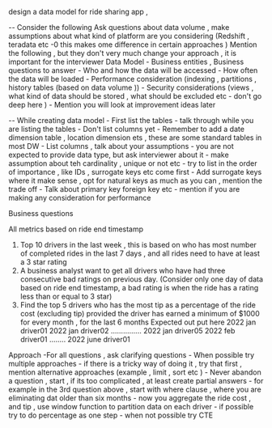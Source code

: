 design a  data model for ride sharing app , 


-- 
Consider the following 
Ask questions about data volume , make assumptions about what kind of platform are you considering (Redshift , teradata etc -0 this makes ome difference in certain approaches )
Mention the following , but they don't very much change your approach , it is important for the interviewer 
Data Model - Business entities , Business questions to answer 
        - Who and how the data will be accessed
        - How often the data will be loaded 
        - Performance consideration  (indexing , partitions , history tables (based on data volume ))
        - Security considerations (views , what kind of data should be stored , what should be excluded etc - don't go deep here )
        - Mention you will look at improvement ideas later 


-- While creating data model 
    - First list the tables
        - talk through while you are listing the tables 
        - Don't list columns yet 
        - Remember to add a date dimension table , location dimension ets , these are some standard tables in most DW
    - List columns , talk about your assumptions 
        - you are not expected to provide data type, but ask interviewer about it 
        - make assumption about teh cardinality , unique or not etc 
        - try to list in the order of importance , like IDs , surrogate keys etc come first 
        - Add surrogate keys where it make sense , opt for natural keys as much as you can , mention the trade off 
        - Talk about primary key foreign key etc 
        - mention if you are making any consideration for performance 
        


Business questions 

All metrics based on ride end timestamp 
1. Top 10 drivers in the last week , this is based on who has most number of completed rides in the last 7 days , and all rides need to have at least a 3 star rating 
2. A business analyst want to get all drivers who have had three consecutive bad ratings on previous day. (Consider only one day of data based on ride end timestamp, a bad rating is when the ride has a rating less than or equal to 3 star)
3. Find the top 5 drivers who has the most tip as a percentage of the ride cost (excluding tip) provided the driver has earned a minimum of $1000  for every month , for the last 6 months 
Expected out put here 
2022 jan driver01
2022 jan driver02
...............
2022  jan driver05
2022 feb driver01
........
2022 june driver01


Approach
    -For all questions , ask clarifying questions 
    - When possible try multiple approaches 
    - if there is a tricky way of doing it , try that first , mention alternative approaches (example , limit , sort etc )
    - Never abandon a question , start , if its too complicated , at least create partial answers 
        - for example in the 3rd question above , start with where clause , where you are eliminating dat older than six months 
        - now you aggregate the ride cost , and tip , use window function to partition data on each driver 
        - if possible try to do percentage as one step 
        - when not possible try CTE
